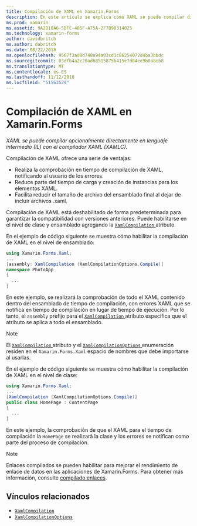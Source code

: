 ```yaml
---
title: Compilación de XAML en Xamarin.Forms
description: En este artículo se explica cómo XAML se puede compilar directamente en lenguaje intermedio (IL) con el compilador de Xamarin.Forms XAML (XAMLC).
ms.prod: xamarin
ms.assetid: 9A2D10A6-5DFC-485F-A75A-2F7B98314025
ms.technology: xamarin-forms
author: davidbritch
ms.author: dabritch
ms.date: 08/22/2018
ms.openlocfilehash: 9567f3ad8d748a94a03cd1c86254072d4ba3bbdc
ms.sourcegitcommit: 03dfb4a2c20ad68515875b415e7d84ee9b0a8cb8
ms.translationtype: MT
ms.contentlocale: es-ES
ms.lasthandoff: 11/12/2018
ms.locfileid: "51563529"
---
```

# <a name="xaml-compilation-in-xamarinforms"></a>Compilación de XAML en Xamarin.Forms

_XAML se puede compilar opcionalmente directamente en lenguaje intermedio (IL) con el compilador XAML (XAMLC)._

Compilación de XAML ofrece una serie de ventajas:

- Realiza la comprobación en tiempo de compilación de XAML, notificando al usuario de los errores.
- Reduce parte del tiempo de carga y creación de instancias para los elementos XAML.
- Facilita reducir el tamaño de archivo del ensamblado final al dejar de incluir archivos .xaml.

Compilación de XAML está deshabilitado de forma predeterminada para garantizar la compatibilidad con versiones anteriores. Puede habilitarse en el nivel de clase y ensamblado agregando la [ `XamlCompilation` ](xref:Xamarin.Forms.Xaml.XamlCompilationAttribute) atributo.

En el ejemplo de código siguiente se muestra cómo habilitar la compilación de XAML en el nivel de ensamblado:

```csharp
using Xamarin.Forms.Xaml;
...
[assembly: XamlCompilation (XamlCompilationOptions.Compile)]
namespace PhotoApp
{
  ...
}
```

En este ejemplo, se realizará la comprobación de todo el XAML contenido dentro del ensamblado de tiempo de compilación, con errores XAML que se notifica en tiempo de compilación en lugar de tiempo de ejecución. Por lo tanto, el `assembly` prefijo para el [ `XamlCompilation` ](xref:Xamarin.Forms.Xaml.XamlCompilationAttribute) atributo especifica que el atributo se aplica a todo el ensamblado.

> [!NOTE]
> El [ `XamlCompilation` ](xref:Xamarin.Forms.Xaml.XamlCompilationAttribute) atributo y el [ `XamlCompilationOptions` ](xref:Xamarin.Forms.Xaml.XamlCompilationOptions) enumeración residen en el `Xamarin.Forms.Xaml` espacio de nombres que debe importarse al usarlas.

En el ejemplo de código siguiente se muestra cómo habilitar la compilación de XAML en el nivel de clase:

```csharp
using Xamarin.Forms.Xaml;
...
[XamlCompilation (XamlCompilationOptions.Compile)]
public class HomePage : ContentPage
{
  ...
}
```

En este ejemplo, la comprobación de que el XAML para el tiempo de compilación la `HomePage` se realizará la clase y los errores se notifican como parte del proceso de compilación.

> [!NOTE]
> Enlaces compilados se pueden habilitar para mejorar el rendimiento de enlace de datos en las aplicaciones de Xamarin.Forms. Para obtener más información, consulte [compilado enlaces](~/xamarin-forms/app-fundamentals/data-binding/compiled-bindings.md).

## <a name="related-links"></a>Vínculos relacionados

- [`XamlCompilation`](xref:Xamarin.Forms.Xaml.XamlCompilationAttribute)
- [`XamlCompilationOptions`](xref:Xamarin.Forms.Xaml.XamlCompilationOptions)
